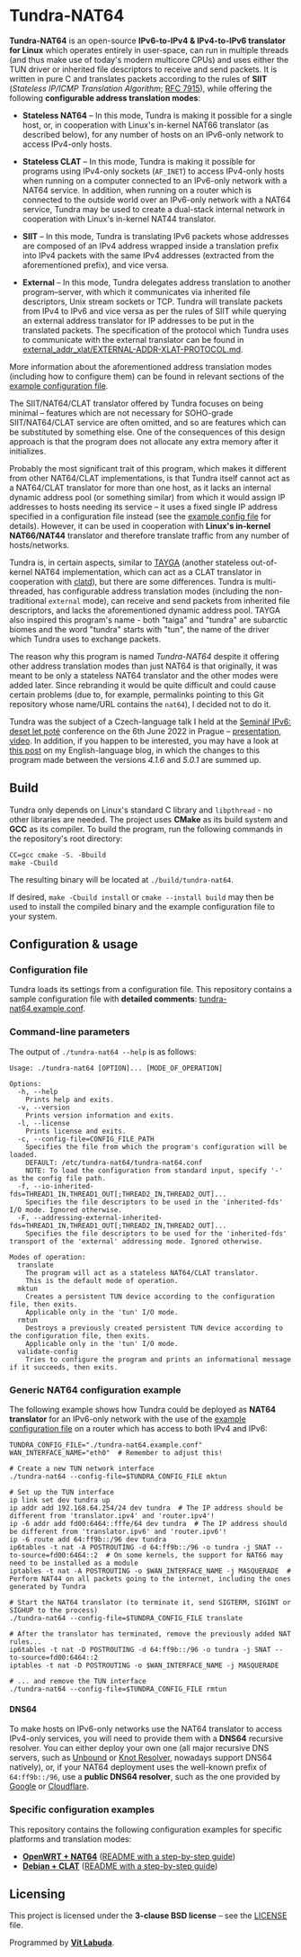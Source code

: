 <!--
Copyright (c) 2024 Vít Labuda. All rights reserved.

Redistribution and use in source and binary forms, with or without modification, are permitted provided that the
following conditions are met:
 1. Redistributions of source code must retain the above copyright notice, this list of conditions and the following
    disclaimer.
 2. Redistributions in binary form must reproduce the above copyright notice, this list of conditions and the
    following disclaimer in the documentation and/or other materials provided with the distribution.
 3. Neither the name of the copyright holder nor the names of its contributors may be used to endorse or promote
    products derived from this software without specific prior written permission.

THIS SOFTWARE IS PROVIDED BY THE COPYRIGHT HOLDERS AND CONTRIBUTORS "AS IS" AND ANY EXPRESS OR IMPLIED WARRANTIES,
INCLUDING, BUT NOT LIMITED TO, THE IMPLIED WARRANTIES OF MERCHANTABILITY AND FITNESS FOR A PARTICULAR PURPOSE ARE
DISCLAIMED. IN NO EVENT SHALL THE COPYRIGHT HOLDER OR CONTRIBUTORS BE LIABLE FOR ANY DIRECT, INDIRECT, INCIDENTAL,
SPECIAL, EXEMPLARY, OR CONSEQUENTIAL DAMAGES (INCLUDING, BUT NOT LIMITED TO, PROCUREMENT OF SUBSTITUTE GOODS OR
SERVICES; LOSS OF USE, DATA, OR PROFITS; OR BUSINESS INTERRUPTION) HOWEVER CAUSED AND ON ANY THEORY OF LIABILITY,
WHETHER IN CONTRACT, STRICT LIABILITY, OR TORT (INCLUDING NEGLIGENCE OR OTHERWISE) ARISING IN ANY WAY OUT OF THE USE
OF THIS SOFTWARE, EVEN IF ADVISED OF THE POSSIBILITY OF SUCH DAMAGE.
-->


# Tundra-NAT64

**Tundra-NAT64** is an open-source **IPv6-to-IPv4 & IPv4-to-IPv6 translator for Linux** which operates 
entirely in user-space, can run in multiple threads (and thus make use of today's modern multicore CPUs) and uses 
either the TUN driver or inherited file descriptors to receive and send packets. It is written in pure C and translates 
packets according to the rules of **SIIT** (_Stateless IP/ICMP Translation Algorithm_; 
[RFC 7915](https://datatracker.ietf.org/doc/html/rfc7915)), while offering the following **configurable address 
translation modes**:

- **Stateless NAT64** – In this mode, Tundra is making it possible for a single host, or, in cooperation with Linux's 
  in-kernel NAT66 translator (as described below), for any number of hosts on an IPv6-only network to access IPv4-only 
  hosts.

- **Stateless CLAT** – In this mode, Tundra is making it possible for programs using IPv4-only sockets (`AF_INET`) to
  access IPv4-only hosts when running on a computer connected to an IPv6-only network with a NAT64 service. In addition,
  when running on a router which is connected to the outside world over an IPv6-only network with a NAT64 service,
  Tundra may be used to create a dual-stack internal network in cooperation with Linux's in-kernel NAT44 translator.

- **SIIT** – In this mode, Tundra is translating IPv6 packets whose addresses are composed of an IPv4 address wrapped
  inside a translation prefix into IPv4 packets with the same IPv4 addresses (extracted from the aforementioned prefix),
  and vice versa.

- **External** – In this mode, Tundra delegates address translation to another program–server, with which it
  communicates via inherited file descriptors, Unix stream sockets or TCP. Tundra will translate packets from IPv4 to 
  IPv6 and vice versa as per the rules of SIIT while querying an external address translator for IP addresses to be 
  put in the translated packets. The specification of the protocol which Tundra uses to communicate with the external 
  translator can be found in 
  [external_addr_xlat/EXTERNAL-ADDR-XLAT-PROTOCOL.md](external_addr_xlat/EXTERNAL-ADDR-XLAT-PROTOCOL.md).

More information about the aforementioned address translation modes (including how to configure them) can be found in 
relevant sections of the [example configuration file](tundra-nat64.example.conf).

The SIIT/NAT64/CLAT translator offered by Tundra focuses on being minimal – features which are not necessary for 
SOHO-grade SIIT/NAT64/CLAT service are often omitted, and so are features which can be substituted by something else. 
One of the consequences of this design approach is that the program does not allocate any extra memory after it 
initializes.

Probably the most significant trait of this program, which makes it different from other NAT64/CLAT implementations, is 
that Tundra itself cannot act as a NAT64/CLAT translator for more than one host, as it lacks an internal dynamic address 
pool (or something similar) from which it would assign IP addresses to hosts needing its service – it uses a fixed 
single IP address specified in a configuration file instead (see the [example config file](tundra-nat64.example.conf) 
for details). However, it can be used in cooperation with **Linux's in-kernel NAT66/NAT44** translator and therefore 
translate traffic from any number of hosts/networks.

Tundra is, in certain aspects, similar to [TAYGA](http://www.litech.org/tayga/) (another stateless out-of-kernel NAT64 
implementation, which can act as a CLAT translator in cooperation with [clatd](https://github.com/toreanderson/clatd)), 
but there are some differences. Tundra is multi-threaded, has configurable address translation modes (including the 
non-traditional `external` mode), can receive and send packets from inherited file descriptors, and lacks the 
aforementioned dynamic address pool. TAYGA also inspired this program's name - both "taiga" and "tundra" are subarctic 
biomes and the word "tundra" starts with "tun", the name of the driver which Tundra uses to exchange packets.

The reason why this program is named _Tundra-NAT64_ despite it offering other address translation modes than just NAT64
is that originally, it was meant to be only a stateless NAT64 translator and the other modes were added later. Since
rebranding it would be quite difficult and could cause certain problems (due to, for example, permalinks pointing to 
this Git repository whose name/URL contains the `nat64`), I decided not to do it.

Tundra was the subject of a Czech-language talk I held at the 
[Seminář IPv6: deset let poté](https://www.cesnet.cz/akce/seminar-ipv6-deset-let-pote/) conference on the 6th June 2022 
in Prague – [presentation](https://www.cesnet.cz/wp-content/uploads/2022/06/Bezstavovy-NAT64_Vit-Labuda.pdf),
[video](https://www.youtube.com/watch?v=wnsD_W5ITbE). In addition, if you happen to be interested, you may have a look
at [this post](https://blog.vitlabuda.cz/2022/12/30/improving-tundras-speed-and-code-quality.html) on my 
English-language blog, in which the changes to this program made between the versions _4.1.6_ and _5.0.1_ are summed
up.





## Build
Tundra only depends on Linux's standard C library and `libpthread` - no other libraries are needed. The project uses 
**CMake** as its build system and **GCC** as its compiler. To build the program, run the following commands in the
repository's root directory:
```shell
CC=gcc cmake -S. -Bbuild
make -Cbuild
```
The resulting binary will be located at `./build/tundra-nat64`.

If desired, ```make -Cbuild install``` or ```cmake --install build``` may then be used to install the compiled binary 
and the example configuration file to your system.





## Configuration & usage

### Configuration file
Tundra loads its settings from a configuration file. This repository contains a sample configuration file with 
**detailed comments**: [tundra-nat64.example.conf](tundra-nat64.example.conf).

### Command-line parameters
The output of `./tundra-nat64 --help` is as follows:
```text
Usage: ./tundra-nat64 [OPTION]... [MODE_OF_OPERATION]

Options:
  -h, --help
    Prints help and exits.
  -v, --version
    Prints version information and exits.
  -l, --license
    Prints license and exits.
  -c, --config-file=CONFIG_FILE_PATH
    Specifies the file from which the program's configuration will be loaded.
    DEFAULT: /etc/tundra-nat64/tundra-nat64.conf
    NOTE: To load the configuration from standard input, specify '-' as the config file path.
  -f, --io-inherited-fds=THREAD1_IN,THREAD1_OUT[;THREAD2_IN,THREAD2_OUT]...
    Specifies the file descriptors to be used in the 'inherited-fds' I/O mode. Ignored otherwise.
  -F, --addressing-external-inherited-fds=THREAD1_IN,THREAD1_OUT[;THREAD2_IN,THREAD2_OUT]...
    Specifies the file descriptors to be used for the 'inherited-fds' transport of the 'external' addressing mode. Ignored otherwise.

Modes of operation:
  translate
    The program will act as a stateless NAT64/CLAT translator.
    This is the default mode of operation.
  mktun
    Creates a persistent TUN device according to the configuration file, then exits.
    Applicable only in the 'tun' I/O mode.
  rmtun
    Destroys a previously created persistent TUN device according to the configuration file, then exits.
    Applicable only in the 'tun' I/O mode.
  validate-config
    Tries to configure the program and prints an informational message if it succeeds, then exits.
```

### Generic NAT64 configuration example
The following example shows how Tundra could be deployed as **NAT64 translator** for an IPv6-only network with the use 
of the [example configuration file](tundra-nat64.example.conf) on a router which has access to both IPv4 and IPv6:
```shell
TUNDRA_CONFIG_FILE="./tundra-nat64.example.conf"
WAN_INTERFACE_NAME="eth0"  # Remember to adjust this!

# Create a new TUN network interface
./tundra-nat64 --config-file=$TUNDRA_CONFIG_FILE mktun

# Set up the TUN interface
ip link set dev tundra up
ip addr add 192.168.64.254/24 dev tundra  # The IP address should be different from 'translator.ipv4' and 'router.ipv4'!
ip -6 addr add fd00:6464::fffe/64 dev tundra  # The IP address should be different from 'translator.ipv6' and 'router.ipv6'!
ip -6 route add 64:ff9b::/96 dev tundra
ip6tables -t nat -A POSTROUTING -d 64:ff9b::/96 -o tundra -j SNAT --to-source=fd00:6464::2  # On some kernels, the support for NAT66 may need to be installed as a module
iptables -t nat -A POSTROUTING -o $WAN_INTERFACE_NAME -j MASQUERADE  # Perform NAT44 on all packets going to the internet, including the ones generated by Tundra

# Start the NAT64 translator (to terminate it, send SIGTERM, SIGINT or SIGHUP to the process)
./tundra-nat64 --config-file=$TUNDRA_CONFIG_FILE translate

# After the translator has terminated, remove the previously added NAT rules...
ip6tables -t nat -D POSTROUTING -d 64:ff9b::/96 -o tundra -j SNAT --to-source=fd00:6464::2
iptables -t nat -D POSTROUTING -o $WAN_INTERFACE_NAME -j MASQUERADE

# ... and remove the TUN interface
./tundra-nat64 --config-file=$TUNDRA_CONFIG_FILE rmtun
```

#### DNS64
To make hosts on IPv6-only networks use the NAT64 translator to access IPv4-only services, you will need to provide them
with a **DNS64** recursive resolver. You can either deploy your own one (all major recursive DNS servers, such as 
[Unbound](https://github.com/NLnetLabs/unbound/blob/master/doc/README.DNS64) or 
[Knot Resolver](https://knot-resolver.readthedocs.io/en/stable/modules-dns64.html), nowadays support DNS64 natively),
or, if your NAT64 deployment uses the well-known prefix of `64:ff9b::/96`, use a **public DNS64 resolver**, such as the 
one provided by [Google](https://developers.google.com/speed/public-dns/docs/dns64) or 
[Cloudflare](https://developers.cloudflare.com/1.1.1.1/infrastructure/ipv6-networks/).

### Specific configuration examples
This repository contains the following configuration examples for specific platforms and translation modes:
- **[OpenWRT + NAT64](config_examples/openwrt_nat64)** ([README with a step-by-step guide](config_examples/openwrt_nat64/README.md))
- **[Debian + CLAT](config_examples/debian_clat)** ([README with a step-by-step guide](config_examples/debian_clat/README.md))





## Licensing
This project is licensed under the **3-clause BSD license** – see the [LICENSE](LICENSE) file.

Programmed by **[Vít Labuda](https://vitlabuda.cz/)**.
